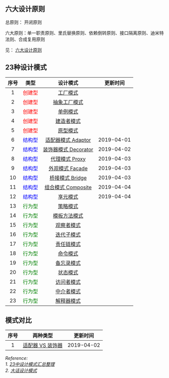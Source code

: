 ## 六大设计原则
总原则： 开闭原则

六大原则：单一职责原则、里氏替换原则、依赖倒转原则、接口隔离原则、迪米特法则、合成复用原则

见： [六大设计原则]()


## 23种设计模式

|序号|类型|设计模式|更新时间|
|:--:|:--:|:--:|:--:|
|1|<font color=red>创建型</font>|[工厂模式]()||
|2|<font color=red>创建型</font>|[抽象工厂模式]()||
|3|<font color=red>创建型</font>|[单例模式]()||
|4|<font color=red>创建型</font>|[建造者模式]()||
|5|<font color=red>创建型</font>|[原型模式]()||
|6|<font color=blue>结构型</font>|[适配器模式 Adaptor](https://github.com/tengyuanjack/Blogs/blob/master/design-pattern/%E9%80%82%E9%85%8D%E5%99%A8%E6%A8%A1%E5%BC%8F.md)|2019-04-01|
|7|<font color=blue>结构型</font>|[装饰器模式 Decorator](https://github.com/tengyuanjack/Blogs/blob/master/design-pattern/%E8%A3%85%E9%A5%B0%E5%99%A8%E6%A8%A1%E5%BC%8F.md)|2019-04-02|
|8|<font color=blue>结构型</font>|[代理模式 Proxy](https://github.com/tengyuanjack/Blogs/blob/master/design-pattern/%E4%BB%A3%E7%90%86%E6%A8%A1%E5%BC%8F.md)|2019-04-03|
|9|<font color=blue>结构型</font>|[外观模式 Facade](https://github.com/tengyuanjack/Blogs/blob/master/design-pattern/%E5%A4%96%E8%A7%82%E6%A8%A1%E5%BC%8F.md)|2019-04-03|
|10|<font color=blue>结构型</font>|[桥接模式 Bridge](https://github.com/tengyuanjack/Blogs/blob/master/design-pattern/%E6%A1%A5%E6%8E%A5%E6%A8%A1%E5%BC%8F.md)|2019-04-03|
|11|<font color=blue>结构型</font>|[组合模式 Composite](https://github.com/tengyuanjack/Blogs/blob/master/design-pattern/%E7%BB%84%E5%90%88%E6%A8%A1%E5%BC%8F.md)|2019-04-04|
|12|<font color=blue>结构型</font>|[享元模式](https://github.com/tengyuanjack/Blogs/blob/master/design-pattern/%E4%BA%AB%E5%85%83%E6%A8%A1%E5%BC%8F.md)|2019-04-04|
|13|<font color=green>行为型</font>|[策略模式]()||
|14|<font color=green>行为型</font>|[模板方法模式]()||
|15|<font color=green>行为型</font>|[观察者模式]()||
|16|<font color=green>行为型</font>|[迭代子模式]()||
|17|<font color=green>行为型</font>|[责任链模式]()||
|18|<font color=green>行为型</font>|[命令模式]()||
|19|<font color=green>行为型</font>|[备忘录模式]()||
|20|<font color=green>行为型</font>|[状态模式]()||
|21|<font color=green>行为型</font>|[访问者模式]()||
|22|<font color=green>行为型</font>|[中介者模式]()||
|23|<font color=green>行为型</font>|[解释器模式]()||

## 模式对比

|序号|两种类型|更新时间|
|:--:|:--:|:--:|
|1|[适配器 VS 装饰器]()|2019-04-02|




*Reference:* <br/>
*1. [23中设计模式汇总整理](https://blog.csdn.net/jason0539/article/details/44956775)* <br/>
*2. [大话设计模式](https://book.douban.com/subject/2334288/)*
